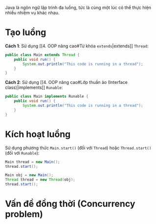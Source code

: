 
Java là ngôn ngữ lập trình đa luồng, tức là cùng một lúc có thể thực hiện nhiều nhiệm vụ khác nhau.

# Tạo luồng

**Cách 1**: Sử dụng [[4. OOP nâng cao#Từ khóa `extends`|extends]] `Thread`:
```java
public class Main extends Thread {
	public void run() {
		System.out.println("This code is running in a thread");
	}
}
```

**Cách 2**: Sử dụng [[4. OOP nâng cao#Lớp thuần ảo (Interface class)|implements]] `Runable`:
```java
public class Main implements Runable {
	public void run() {
		System.out.println("This code is running in a thread");
	}
}
```

# Kích hoạt luồng

Sử dụng phương thức `Main.start()` (đối với `Thread`) hoặc `Thread.start()` (đối với `Runable`):

```java
Main thread = new Main();
thread.start();
```

```java
Main obj = new Main();
Thread thread = new Thread(obj);
thread.start();
```

# Vấn đề đồng thời (Concurrency problem)


